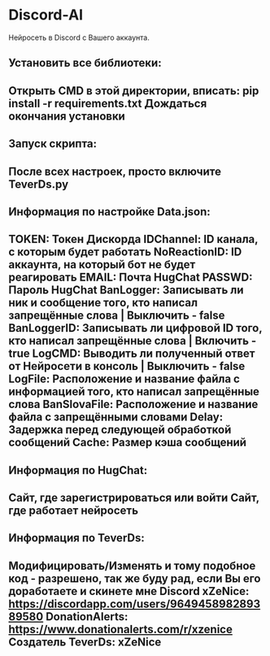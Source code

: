 # Discord-AI
Нейросеть в Discord с Вашего аккаунта.

Установить все библиотеки:
-----------------------------------
Открыть CMD в этой директории, вписать: pip install -r requirements.txt
Дождаться окончания установки
-----------------------------------


Запуск скрипта:
-----------------------------------
После всех настроек, просто включите TeverDs.py
-----------------------------------


Информация по настройке Data.json:
-----------------------------------
TOKEN: Токен Дискорда
IDChannel: ID канала, с которым будет работать
NoReactionID: ID аккаунта, на который бот не будет реагировать
EMAIL: Почта HugChat
PASSWD: Пароль HugChat
BanLogger: Записывать ли ник и сообщение того, кто написал запрещённые слова | Выключить - false
BanLoggerID: Записывать ли цифровой ID того, кто написал запрещённые слова | Включить - true
LogCMD: Выводить ли полученный ответ от Нейросети в консоль | Выключить - false
LogFile: Расположение и название файла с информацией того, кто написал запрещённые слова
BanSlovaFile: Расположение и название файла с запрещёнными словами
Delay: Задержка перед следующей обработкой сообщений
Cache: Размер кэша сообщений
-----------------------------------


Информация по HugChat:
-----------------------------------
Сайт, где зарегистрироваться или войти
Сайт, где работает нейросеть
-----------------------------------


Информация по TeverDs:
-----------------------------------
Модифицировать/Изменять и тому подобное код - разрешено, так же буду рад, если Вы его доработаете и скинете мне
Discord xZeNice: https://discordapp.com/users/964945898289389580
DonationAlerts: https://www.donationalerts.com/r/xzenice
Создатель TeverDs: xZeNice
-----------------------------------
